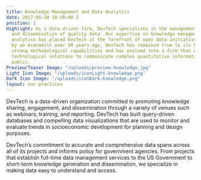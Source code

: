 ```yaml
---
title: Knowledge Management and Data Analytics
date: 2017-05-30 18:50:00 Z
position: 1
Highlight: As a data-driven firm, DevTech specializes in the management, analysis,
  and dissemination of quality data. Our expertise in knowledge management and data
  analytics has placed DevTech at the forefront of open data initiatives. Founded
  by an economist over 30 years ago, DevTech has remained true to its heritage of
  strong methodological capabilities and has evolved into a firm that employs advanced
  technological solutions to communicate complex quantitative information to the general
  public.
Preview/Teaser Image: "/uploads/preview-knowledge.jpg"
Light Icon Image: "/uploads/iconLight-knowledge.png"
Dark Icon Image: "/uploads/iconDark-knowledge.png"
layout: our-practices
---
```


DevTech is a data-driven organization committed to promoting knowledge sharing, engagement, and dissemination through a variety of venues such as webinars, training, and reporting. DevTech has built query-driven databases and compelling data visualizations that are used to monitor and evaluate trends in socioeconomic development for planning and design purposes. 

DevTech’s commitment to accurate and comprehensive data spans across all of its projects and informs policy for government agencies. From projects that establish full-time data management services to the US Government to short-term knowledge generation and dissemination, we specialize in making data easy to understand and access.  